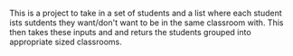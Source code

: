 This is a project to take in a set of students and a list where each student ists sutdents they want/don't want to be in the same classroom with. This then takes these inputs and and returs the students grouped into appropriate sized classrooms.